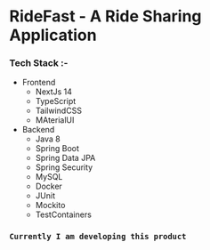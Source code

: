# RideFast - A Ride Sharing Application

### Tech Stack :-

- Frontend
  - NextJs 14
  - TypeScript
  - TailwindCSS
  - MAterialUI
- Backend
  - Java 8
  - Spring Boot
  - Spring Data JPA
  - Spring Security
  - MySQL
  - Docker
  - JUnit
  - Mockito
  - TestContainers

### `Currently I am developing this product`
